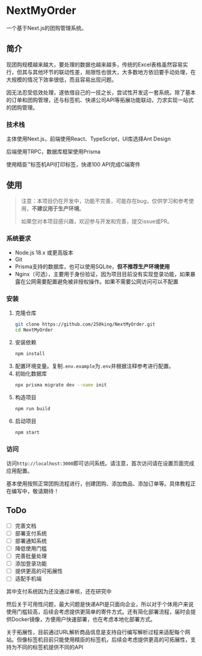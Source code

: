 # NextMyOrder

一个基于Next.js的团购管理系统。

## 简介

现团购规模越来越大，要处理的数据也越来越多，传统的Excel表格虽然容易实行，但其与其他环节的联动性差，局限性也很大，大多数地方依旧要手动处理，在大规模的情况下效率很低，而且容易出现问题。

因无法忍受低效处理，遂依借自己的一技之长，尝试性开发这一套系统。除了基本的订单和团购管理，还与标签机、快递公司API等拓展功能联动，力求实现一站式的团购管理。

### 技术栈

主体使用Next.js，前端使用React、TypeScript，UI库选择Ant Design

后端使用TRPC，数据库框架使用Prisma

使用精臣™标签机API打印标签，快递100 API完成C端寄件

## 使用

> 注意：本项目仍在开发中，功能不完善，可能存在bug，仅供学习和参考使用，**不建议用于生产环境**。
> 
> 如果您对本项目感兴趣，欢迎参与开发和完善，提交issue或PR。

### 系统要求
- Node.js 18.x 或更高版本
- Git
- Prisma支持的数据库，也可以使用SQLite，**但不推荐生产环境使用**
- Nginx（可选），主要用于身份验证，因为项目目前没有实现登录功能，如果暴露在公网需要配置避免被非授权操作。如果不需要公网访问可以不配置

### 安装

1. 克隆仓库
   ```bash
   git clone https://github.com/250king/NextMyOrder.git
   cd NextMyOrder
   ```
2. 安装依赖
   ```bash
   npm install
   ```
3. 配置环境变量。复制`.env.example`为`.env`并根据注释参考进行配置。
4. 初始化数据库
   ```bash
   npx prisma migrate dev --name init
   ```
5. 构造项目
   ```bash
   npm run build
   ```
6. 启动项目
   ```bash
   npm start
   ```

### 访问
访问`http://localhost:3000`即可访问系统。请注意，首次访问请在设置页面完成应用配置。

基本使用按照正常团购流程进行，创建团购、添加商品、添加订单等。具体教程正在编写中，敬请期待！

## ToDo
- [ ] 完善文档
- [ ] 部署支付系统
- [ ] 部署通知系统
- [ ] 降低使用门槛
- [ ] 完善批量处理
- [ ] 添加登录功能
- [ ] 提供更高的可拓展性
- [ ] 适配手机端

其中支付系统因为还没通过审核，还在研究中

然后关于可用性问题，最大问题是快递API是只面向企业，所以对于个体用户来说使用门槛较高，后续会考虑提供更简单的寄件方式。还有简化部署流程，届时会提供Docker镜像，方便用户快速部署，也在考虑本地化部署方式。

关于拓展性，目前通过URL解析商品信息是支持自行编写解析过程来适配每个网站。但像标签机目前只能使用精臣的标签机，后续会考虑提供更高的可拓展性，支持为不同的标签机提供不同的API
